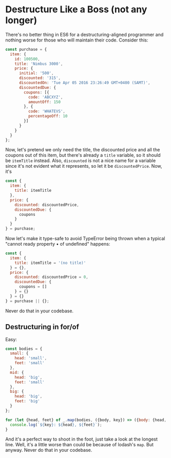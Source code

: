 # Destructure Like a Boss (not any longer)

There's no better thing in ES6 for a destructuring-aligned programmer and
nothing worse for those who will maintain their code. Consider this:

```javascript
const purchase = {
  item: {
    id: 100500,
    title: 'Nimbus 3000',
    price: {
      initial: '500',
      discounted: '315',
      discountedOn: 'Tue Apr 05 2016 23:26:49 GMT+0400 (SAMT)',
      discountedDue: {
        coupons: [{
          code: 'ABCXYZ',
          amountOff: 150
        }, {
          code: 'WHATEVS',
          percentageOff: 10
        }]
      }
    }
  }
};
```

Now, let's pretend we only need the title, the discounted price and all the
coupons out of this item, but there's already a `title` variable, so it should
be `itemTitle` instead. Also, `discounted` is not a nice name for a variable
since it's not evident what it represents, so let it be `discountedPrice`. Now, it's

```javascript
const {
  item: {
    title: itemTitle
  },
  price: {
    discounted: discountedPrice,
    discountedDue: {
      coupons
    }
  }
} = purchase;
```

Now let's make it type-safe to avoid TypeError being thrown when a typical
"cannot ready property • of undefined" happens:

```javascript
const {
  item: {
    title: itemTitle = '(no title)'
  } = {},
  price: {
    discounted: discountedPrice = 0,
    discountedDue: {
      coupons = []
    } = {}
  } = {}
} = purchase || {};
```

Never do that in your codebase.

## Destructuring in for/of

Easy:

```javascript
const bodies = {
  small: {
    head: 'small',
    feet: 'small'
  },
  mid: {
    head: 'big',
    feet: 'small'
  },
  big: {
    head: 'big',
    feet: 'big'
  }
};

for (let {head, feet} of _.map(bodies, ({body, key}) => ({body: {head, feet}, key}))) {
  console.log(`${key}: ${head}, ${feet}`);
}
```

And it's a perfect way to shoot in the foot, just take a look at the longest
line. Well, it's a little worse than could be because of lodash's `map`. But
anyway. Never do that in your codebase.
